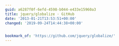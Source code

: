 ```yaml
---
guid: a6287f0f-6efd-4598-b044-e433e15960a3
title: jquery/globalize · GitHub
date: '2013-01-21T13:53:51+00:00'
changed: '2019-09-24T14:44:38+00:00'


bookmark_of: 'https://github.com/jquery/globalize/'
---
```




